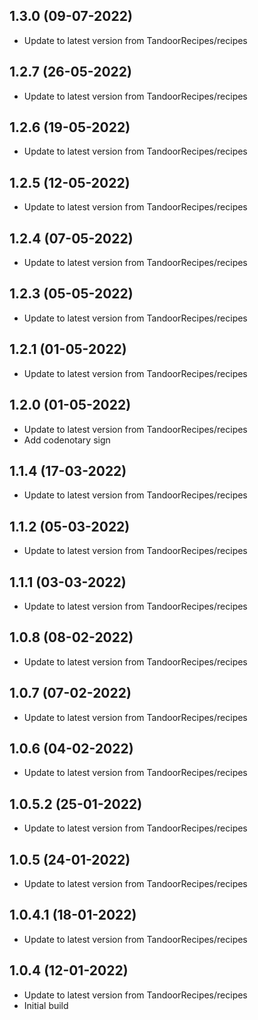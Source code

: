 
## 1.3.0 (09-07-2022)
- Update to latest version from TandoorRecipes/recipes

## 1.2.7 (26-05-2022)
- Update to latest version from TandoorRecipes/recipes

## 1.2.6 (19-05-2022)
- Update to latest version from TandoorRecipes/recipes

## 1.2.5 (12-05-2022)
- Update to latest version from TandoorRecipes/recipes

## 1.2.4 (07-05-2022)
- Update to latest version from TandoorRecipes/recipes

## 1.2.3 (05-05-2022)
- Update to latest version from TandoorRecipes/recipes

## 1.2.1 (01-05-2022)
- Update to latest version from TandoorRecipes/recipes

## 1.2.0 (01-05-2022)
- Update to latest version from TandoorRecipes/recipes
- Add codenotary sign

## 1.1.4 (17-03-2022)

- Update to latest version from TandoorRecipes/recipes

## 1.1.2 (05-03-2022)

- Update to latest version from TandoorRecipes/recipes

## 1.1.1 (03-03-2022)

- Update to latest version from TandoorRecipes/recipes

## 1.0.8 (08-02-2022)

- Update to latest version from TandoorRecipes/recipes

## 1.0.7 (07-02-2022)

- Update to latest version from TandoorRecipes/recipes

## 1.0.6 (04-02-2022)

- Update to latest version from TandoorRecipes/recipes

## 1.0.5.2 (25-01-2022)

- Update to latest version from TandoorRecipes/recipes

## 1.0.5 (24-01-2022)

- Update to latest version from TandoorRecipes/recipes

## 1.0.4.1 (18-01-2022)

- Update to latest version from TandoorRecipes/recipes

## 1.0.4 (12-01-2022)

- Update to latest version from TandoorRecipes/recipes
- Initial build
